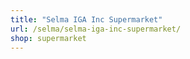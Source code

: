 ```yaml
---
title: "Selma IGA Inc Supermarket"
url: /selma/selma-iga-inc-supermarket/
shop: supermarket
---
```

